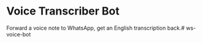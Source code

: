 # Voice Transcriber Bot

Forward a voice note to WhatsApp, get an English transcription back.#   w s - v o i c e - b o t  
 